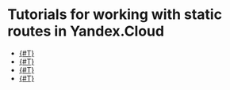 # Tutorials for working with static routes in Yandex.Cloud

* [{#T}](nat-instance.md)
* [{#T}](ipsec-vpn.md)
* [{#T}](cisco.md)
* [{#T}](mikrotik.md)
